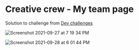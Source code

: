# Creative crew - My team page

Solution to challenge from [Dev challenges](https://devchallenges.io/challenges/hhmesazsqgKXrTkYkt0U)

![Screenshot 2021-09-27 at 7 19 34 PM](https://user-images.githubusercontent.com/7131935/135123916-625f21bd-39ff-4286-aab3-7e3133559189.png)

![Screenshot 2021-09-28 at 6 01 44 PM](https://user-images.githubusercontent.com/7131935/135123922-8494c669-7ed7-465c-a1e9-ed9175b35e67.png)
